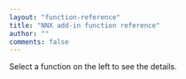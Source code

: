 ```yaml
---
layout: "function-reference"
title: "NNX add-in function reference"
author: ""
comments: false
---
```


Select a function on the left to see the details.

